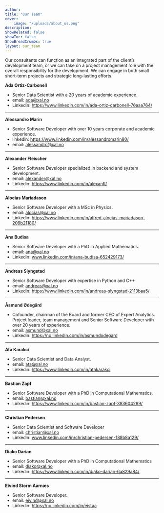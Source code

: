 ```yaml
---
author: 
title: "Our Team"
cover:
    image: "/uploads/about_us.png"
description: 
ShowRelated: false
showToc: false
ShowBreadCrumbs: true
layout: our_team
---
```


Our consultants can function as an integrated part of the client’s development team, or we can take on a project management role with the overall responsibility for the development. We can engage in both small short-term projects and strategic long-lasting efforts.



**Ada Ortiz-Carbonell**
- Senior Data Scientist with a 20 years of academic experience.
- email: ada@xal.no
- Linkedin: https://www.linkedin.com/in/ada-ortiz-carbonell-76aaa764/
---
**Alessandro Marin**
- Senior Software Developer with over 10 years corporate and academic experience.
- linkedin: https://www.linkedin.com/in/alessandromarin80/
- email: alessandro@xal.no
---
**Alexander Fleischer**
- Senior Software Developer specialized in backend and system development.
- email: alexander@xal.no
- Linkedin: https://www.linkedin.com/in/alexanfl/
---
**Alocias Mariadason**
- Senior Software Developer with a MSc in Physics.
- email: alocias@xal.no
- Linkedin: https://www.linkedin.com/in/alfred-alocias-mariadason-209b21180/
---
**Ana Budisa**
- Senior Software Developer with a PhD in Applied Mathematics.
- email: ana@xal.no
- Linkedin: www.linkedin.com/in/ana-budisa-652429173/
---
**Andreas Slyngstad**
- Senior Software Developer with expertise in Python and C++
- email: andreas@xal.no
- Linkedin: https://www.linkedin.com/in/andreas-slyngstad-2113baa5/
---
**Åsmund Ødegård**
- Cofounder, chairman of the Board and former CEO of Expert Analytics. Project leader, team management and Senior Software Developer with over 20 years of experience.
- email: asmund@xal.no
- Linkedin: https://no.linkedin.com/in/asmundodegard
---
**Ata Karakci**
- Senior Data Scientist and Data Analyst.
- email: ata@xal.no
- Linkedin: https://www.linkedin.com/in/atakarakci
---
**Bastian Zapf**
- Senior Software Developer with a PhD in Computational Mathematics.
- email: bastian@xal.no
- Linkedin: https://www.linkedin.com/in/bastian-zapf-383604299/
---
**Christian Pedersen**
- Senior Data Scientist and Software Developer
- email: christian@xal.no
- Linkedin: www.linkedin.com/in/christian-pedersen-188b8a129/
---
**Diako Darian**
- Senior Software Developer with a PhD in Computational Mathematics
- email: diako@xal.no
- Linkedin: https://www.linkedin.com/in/diako-darian-6a829a84/ 
---
**Eivind Storm Aarnæs**
- Senior Software Developer.
- email: eivind@xal.no
- Linkedin: https://no.linkedin.com/in/eistaa